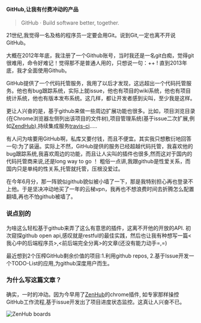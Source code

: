 #### GitHub,让我有付费冲动的产品
>GitHub · Build software better, together.

21世纪,我觉得一名及格的程序员一定要会用Git。说到Git,一定也离不开说GitHub。

大概在2012年年底，我注册了一个Github账号，当时我还是一名git白痴，觉得git很难用，命令好难记！觉得那不是普通人用的，只想说一句：++ ! 直到2013年底，我才全面使用Github。

GitHub提供了一个代码托管服务，我用了以后才发现，这远超出一个代码托管服务。他也有bug跟踪系统，实际上就issue，他也有项目的wiki系统，他也有项目统计系统，他也有版本发布系统。这几样，都让开发者感到尖叫，至少我是这样。

更让人兴奋的是，基于github来做一些周边扩展功能也很多。比如，项目浏览目录(在Chrome浏览器左侧列出该项目的文件树),项目管理系统(基于issue二次扩展,例如[ZendHub](https://www.zenhub.io/)),持续集成服务[travis-ci](https://travis-ci.org/).....

有人问为啥要用GitHub啊，私库又要付钱，而且不便宜。其实我只想敷衍地回答一句:为了装逼。实际上不然，GitHub提供的服务已经超越代码托管，我喜欢他的bug跟踪系统,我喜欢周边的功能，而且让人尖叫的插件也很多,然而这对于国内的代码托管商来说,还是long way to go ！ 粗俗一点讲,我跟github是性爱关系，而国内只是单纯的性关系,托管就托管，压根没爱过。

在今年6月分，那一阵貌似github貌似被小墙了一下，那是我特别担心再也登录不上他。于是坚决冲动地买了一年的云梯vpn，我再也不想浪费时间去折腾怎么配置翻墙,再也不怕github被墙了。

### 说点别的
为啥这么轻松基于github来弄了这么有意思的插件，这离不开他的开放的API. 初次窥探github open api,感叹就是restful的最佳实践，然后也让我有种想写一篇<我心中的后端程序员>,<前后端完全分离>的文章(还没有能力动手=,=)

最近想到2个压榨GitHub剩余价值的项目:1.利用github repos, 2.基于Issue开发一个TODO-List的应用,为github深度用户而生。

### 为什么写这篇文章？
确实，一时的冲动。因为今早用了[ZenHub](https://www.zenhub.io/)的chrome插件, 如专家那样操控GitHub工作流程,基于issue开发出了项目进度状态监控。这真让人兴奋不已。

![ZenHub boards](./img/2014102901.jpg)

